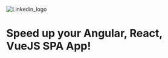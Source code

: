 ![Linkedin_logo](https://user-images.githubusercontent.com/11717903/214034813-015fd0be-f9d2-410f-8643-1ed6b6b3b983.jpg)
# Speed up your Angular, React, VueJS SPA App! #


